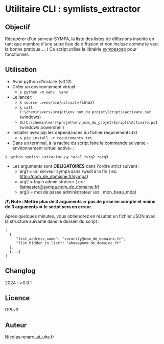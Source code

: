 # Utilitaire CLI : symlists_extractor

## Objectif

Récupérer d'un serveur SYMPA, la liste des listes de diffusions inscrite en tant que membre d'une autre liste de diffusion et non *incluse*
comme le veut la bonne pratique... ;)
Ce script utilise la librairie [sympasoap](https://gitlab.com/animath/si/py-sympa-soap) pour fonctionner.

## Utilisation 
* Avoir python d'installé (v3.12)
* Créer un environnement virtuel : 
  * ``$ python -m venv .venv``
* Le lancer: 
  * ``$ source .venv/bin/activate`` (Linux)
  * ``$ call C:\chemin\vers\projet\env_nom_du_projet\Scripts\activate.bat`` (windows)
  * ou ``C:\chemin\vers\projet\env_nom_du_projet\Scripts\Activate.ps1`` (windows powershell)
* Installer avec pip les dépendances du fichier requirements.txt
  * ``$ pip install -r requirements.txt``
* Dans un terminal, à la racine du script faire la commande suivante -environnement virtuel activé- :

``
$ python symlist_extractor.py *arg1 *arg2 *arg3
``

* Les arguments sont **OBLIGATOIRES** dans l'ordre strict suivant : 
  * arg1 = url serveur sympa sans /wsdl à la fin ( ex: http://nom_de_domaine.fr/sympa)
  * arg2 = login administrateur ( ex : listmaster@sympa.nom_de_domaine.fr)
  * arg3 = mot de passe administrateur (ex : mon_beau_mdp)

**/!\ Note : Mettre plus de 3 arguments => pas de prise en compte et moins de 3 arguments => le script sera en erreur.**

Après quelques minutes, vous obtiendrez en résultat un fichier JSON avec la structure suivante dans le dossier du script : 

```json=
[
  {
     "list_address_name": "security@nom_de_domaine.fr",
     "list_hidden_in_list": "abuse@nom_de_domaine.fr"
  },
  {...}
]
```

## Changlog

2024 : v.0.0.1

## Licence

GPLv3

## Auteur

Nicolas.renard_at_uha.fr